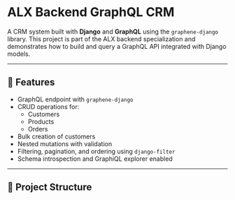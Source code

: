# ALX Backend GraphQL CRM

A CRM system built with **Django** and **GraphQL** using the `graphene-django` library. This project is part of the ALX backend specialization and demonstrates how to build and query a GraphQL API integrated with Django models.

---

## 🚀 Features

- GraphQL endpoint with `graphene-django`
- CRUD operations for:
  - Customers
  - Products
  - Orders
- Bulk creation of customers
- Nested mutations with validation
- Filtering, pagination, and ordering using `django-filter`
- Schema introspection and GraphiQL explorer enabled

---

## 🧱 Project Structure
